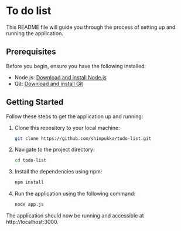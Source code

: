 # To do list

This README file will guide you through the process of setting up and running the application.

## Prerequisites

Before you begin, ensure you have the following installed:

- Node.js: [Download and install Node.js](https://nodejs.org/)
- Git: [Download and install Git](https://git-scm.com/)

## Getting Started

Follow these steps to get the application up and running:

1. Clone this repository to your local machine:
   ```bash
   git clone https://github.com/shimpukka/todo-list.git
   ```

2. Navigate to the project directory:
   ```bash
   cd todo-list
   ```

3. Install the dependencies using npm:
   ```bash
   npm install
   ```

4. Run the application using the following command:
   ```bash
   node app.js
   ```

The application should now be running and accessible at http://localhost:3000.

